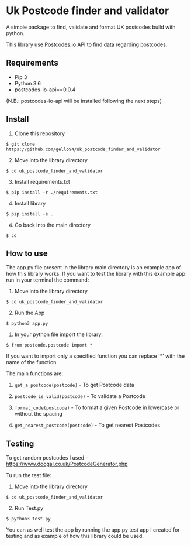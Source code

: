 # Uk Postcode finder and validator

A simple package to find, validate and format UK postcodes build with python.

This library use [Postcodes.io](https://postcodes.io/) API to find data regarding postcodes.

## Requirements

- Pip 3
- Python 3.6
- postcodes-io-api==0.0.4

(N.B.: postcodes-io-api will be installed following the next steps)

## Install

1. Clone this repository

```
$ git clone https://github.com/gello94/uk_postcode_finder_and_validator
```

2. Move into the library directory
```
$ cd uk_postcode_finder_and_validator
```

3. Install requirements.txt
```
$ pip install -r ./requirements.txt
```

4. Install library
```
$ pip install -e .
```

4. Go back into the main directory
```
$ cd 
```

## How to use

The app.py file present in the library main directory is an example app of how this library works.
If you want to test the library with this example app run in your terminal the command: 

1. Move into the library directory
```
$ cd uk_postcode_finder_and_validator
```

2. Run the App
```
$ python3 app.py
```

1. In your python file import the library:

```
$ from postcode.postcode import *
```

If you want to import only a specified function you can replace '*' with the name of the function.

The main functions are:

1. ```get_a_postcode(postcode)``` - To get Postcode data

2. ```postcode_is_valid(postcode)``` - To validate a Postcode

3. ```format_code(postcode)``` - To format a given Postcode in lowercase or without the spacing

4. ```get_nearest_postcode(postcode)``` - To get nearest Postcodes

## Testing

To get random postcodes I used - https://www.doogal.co.uk/PostcodeGenerator.php

Tu run the test file:

1. Move into the library directory
```
$ cd uk_postcode_finder_and_validator
```

2. Run Test.py
```
$ python3 test.py
```

You can as well test the app by running the app.py test app I created for testing and as example of how this library could be used.